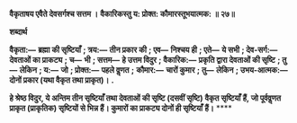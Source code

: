 **वैकृताषय एवैते देवसर्गश्च सत्तम ।** **वैकारिकस्तु य: प्रोक्त: कौमारस्तूभयात्मक: ॥ २७॥** 

**शब्दार्थ** 

**वैकृता:—** **ब्रह्मा की सृष्टियाँ** **; त्रय:—** **तीन प्रकार की** **; एव—** **निश्चय ही** **; एते—** **ये सभी** **; देव-सर्ग:—** **देवताओं का प्राकट्य** **; च—** **भी** **; सत्तम—** **हे उत्तम विदुर** **; वैकारिक:—** **प्रकृति द्वारा देवताओं की सृष्टि** **; तु—** **लेकिन** **; य:—** **जो** **; प्रोक्त:—** **पहले वॢणत** **;** **कौमार:—** **चारों कुमार** **; तु—** **लेकिन** **; उभय-आत्मक:—** **दोनों प्रकार (यथा वैकृत तथा प्राकृत)।** **.** 

**हे श्रेष्ठ विदुर, ये अन्तिम तीन सृष्टियाँ तथा देवताओं की सृष्टि (दसवीं सृष्टि) वैकृत सृष्टियाँ** **हैं, जो पूर्ववॢणत प्राकृत (प्राकृतिक) सृष्टियों से भिन्न हैं। कुमारों का प्राकट्य दोनों ही सृष्टियाँ** **हैं।** **** 